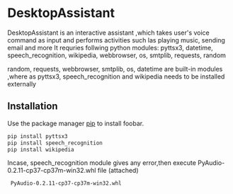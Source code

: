 # DesktopAssistant
DesktopAssistant  is an interactive assistant ,which takes user's voice command as input and performs activities such las playing music, sending email and more
It requries follwing python modules:
   pyttsx3,
   datetime,
   speech_recognition,
   wikipedia,
   webbrowser,
   os,
   smtplib,
   requests,
   random

random, requests, webbrowser, smtplib, os, datetime are built-in modules ,where as pyttsx3, speech_recognition and wikipedia needs to be installed externally  


## Installation

Use the package manager [pip](https://pip.pypa.io/en/stable/) to install foobar.

```bash
pip install pyttsx3
pip install speech_recognition
pip install wikipedia
```
Incase, speech_recognition module gives any error,then execute PyAudio-0.2.11-cp37-cp37m-win32.whl file (attached)

```bash
 PyAudio-0.2.11-cp37-cp37m-win32.whl
```

  
  
  
  
 
 

